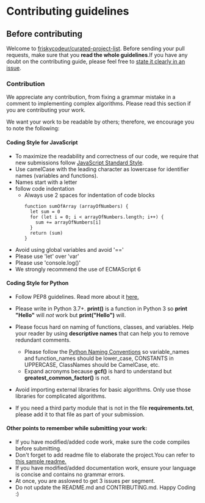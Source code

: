 # Contributing guidelines

## Before contributing

Welcome to [friskycodeur/curated-project-list](https://github.com/friskycodeur/curated-project-list). Before sending your pull requests, make sure that you **read the whole guidelines**.If you have any doubt on the contributing guide, please feel free to [state it clearly in an issue](https://github.com/friskycodeur/curated-project-list/issues/new).

### Contribution

We appreciate any contribution, from fixing a grammar mistake in a comment to implementing complex algorithms. Please read this section if you are contributing your work.


We want your work to be readable by others; therefore, we encourage you to note the following:
#### Coding Style for JavaScript

- To maximize the readability and correctness of our code, we require that new submissions follow [JavaScript Standard Style](https://standardjs.com/).
- Use camelCase with the leading character as lowercase for identifier names (variables and functions).
- Names start with a letter
- follow code indentation
  - Always use 2 spaces for indentation of code blocks
    ```
    function sumOfArray (arrayOfNumbers) {
      let sum = 0
      for (let i = 0; i < arrayOfNumbers.length; i++) {
        sum += arrayOfNumbers[i]
      }
      return (sum)
    }
    ```
- Avoid using global variables and avoid '=='
- Please use 'let' over 'var'
- Please use 'console.log()'
- We strongly recommend the use of ECMAScript 6



#### Coding Style for Python

- Follow PEP8 guidelines. Read more about it <a href="https://pep8.org/"> here. </a>
- Please write in Python 3.7+.  __print()__ is a function in Python 3 so __print "Hello"__ will _not_ work but __print("Hello")__ will.
- Please focus hard on naming of functions, classes, and variables.  Help your reader by using __descriptive names__ that can help you to remove redundant comments.
  - Please follow the [Python Naming Conventions](https://pep8.org/#prescriptive-naming-conventions) so variable_names and function_names should be lower_case, CONSTANTS in UPPERCASE, ClassNames should be CamelCase, etc.
  - Expand acronyms because __gcf()__ is hard to understand but __greatest_common_factor()__ is not.
  
- Avoid importing external libraries for basic algorithms. Only use those libraries for complicated algorithms.
- If you need a third party module that is not in the file __requirements.txt__, please add it to that file as part of your submission.

#### Other points to remember while submitting your work: 
- If you have modified/added code work, make sure the code compiles before submitting.
- Don't forget to add readme file to elaborate the project.You can refer to [this sample readme.](https://github.com/friskycodeur/curated-project-list/blob/main/resources/sample_readme.md)
- If you have modified/added documentation work, ensure your language is concise and contains no grammar errors.
- At once, you are asslowed to get 3 issues per segment.
- Do not update the README.md and CONTRIBUTING.md.
Happy Coding :)
